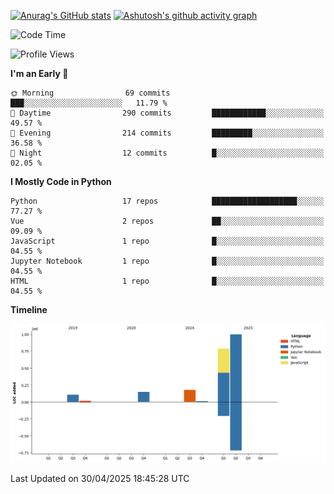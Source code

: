 

[![Anurag's GitHub stats](https://github-readme-stats.vercel.app/api?username=24mlight&show_icons=true&theme=buefy)](https://github.com/anuraghazra/github-readme-stats)
[![Ashutosh's github activity graph](https://github-readme-activity-graph.vercel.app/graph?username=24mlight&theme=tokyo-night)](https://github.com/ashutosh00710/github-readme-activity-graph)

<!--START_SECTION:waka-->
![Code Time](http://img.shields.io/badge/Code%20Time-206%20hrs%2011%20mins-blue)

![Profile Views](http://img.shields.io/badge/Profile%20Views-107-blue)

**I'm an Early 🐤** 

```text
🌞 Morning                69 commits          ███░░░░░░░░░░░░░░░░░░░░░░   11.79 % 
🌆 Daytime                290 commits         ████████████░░░░░░░░░░░░░   49.57 % 
🌃 Evening                214 commits         █████████░░░░░░░░░░░░░░░░   36.58 % 
🌙 Night                  12 commits          █░░░░░░░░░░░░░░░░░░░░░░░░   02.05 % 
```


**I Mostly Code in Python** 

```text
Python                   17 repos            ███████████████████░░░░░░   77.27 % 
Vue                      2 repos             ██░░░░░░░░░░░░░░░░░░░░░░░   09.09 % 
JavaScript               1 repo              █░░░░░░░░░░░░░░░░░░░░░░░░   04.55 % 
Jupyter Notebook         1 repo              █░░░░░░░░░░░░░░░░░░░░░░░░   04.55 % 
HTML                     1 repo              █░░░░░░░░░░░░░░░░░░░░░░░░   04.55 % 
```



**Timeline**

![Lines of Code chart](https://raw.githubusercontent.com/24mlight/24mlight/main/assets/bar_graph.png)


 Last Updated on 30/04/2025 18:45:28 UTC
<!--END_SECTION:waka-->
